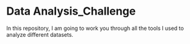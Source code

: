 # Data Analysis_Challenge
In this repository, I am going to work you through all the tools I used to analyze different datasets.
